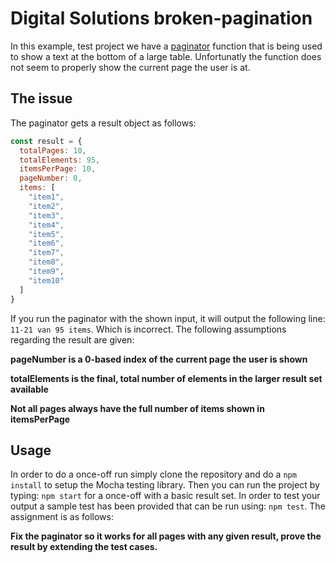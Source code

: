# Digital Solutions broken-pagination

In this example, test project we have a [paginator](https://en.wikipedia.org/wiki/Pagination) function that is being used to show a text at the bottom of a large table. Unfortunatly the function does not seem to properly show the current page the user is at. 

## The issue

The paginator gets a result object as follows: 

```javascript
const result = {
  totalPages: 10,
  totalElements: 95,
  itemsPerPage: 10,
  pageNumber: 0,
  items: [
    "item1",
    "item2",
    "item3",
    "item4",
    "item5",
    "item6",
    "item7",
    "item8",
    "item9",
    "item10"
  ]
}
```

If you run the paginator with the shown input, it will output the following line: `11-21 van 95 items`. Which is incorrect. The following assumptions regarding the result are given:

**pageNumber is a 0-based index of the current page the user is shown**

**totalElements is the final, total number of elements in the larger result set available**

**Not all pages always have the full number of items shown in itemsPerPage**


## Usage
In order to do a once-off run simply clone the repository and do a `npm install` to setup the Mocha testing library. Then you can run the project by typing: `npm start` for a once-off with a basic result set. In order to test your output a sample test has been provided that can be run using: `npm test`. The assignment is as follows:

**Fix the paginator so it works for all pages with any given result, prove the result by extending the test cases.**


